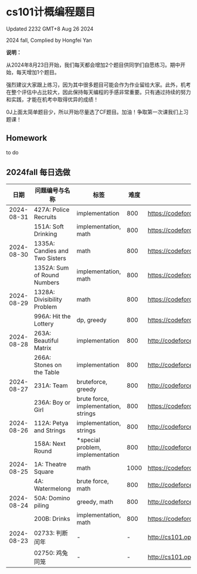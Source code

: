 # cs101计概编程题目

Updated 2232 GMT+8 Aug 26 2024

2024 fall, Complied by Hongfei Yan



**说明：**

从2024年8月23日开始，我们每天都会增加2个题目供同学们自愿练习。期中开始，每天增加1个题目。

强烈建议大家跟上练习，因为其中很多题目可能会作为作业留给大家。此外，机考在整个评估中占比较大，因此保持每天编程的手感非常重要。只有通过持续的努力和实践，才能在机考中取得优异的成绩！

0J上面太简单题目少，所以开始尽量选了CF题目。加油！争取第一次课我们上习题课！



## Homework

to do



## 2024fall 每日选做

<!-- ### ==2024/08/31 -->



| 日期       | 问题编号与名称                 | 标签                                 | 难度 | 链接                                             |
| ---------- | ------------------------------ | ------------------------------------ | ---- | ------------------------------------------------ |
| 2024-08-31 | 427A: Police Recruits          | implementation                       | 800  | https://codeforces.com/problemset/problem/427/A  |
|            | 151A: Soft Drinking            | implementation, math                 | 800  | https://codeforces.com/problemset/problem/151/A  |
| 2024-08-30 | 1335A: Candies and Two Sisters | math                                 | 800  | https://codeforces.com/problemset/problem/1335/A |
|            | 1352A: Sum of Round Numbers    | implementation, math                 | 800  | https://codeforces.com/problemset/problem/1352/A |
| 2024-08-29 | 1328A: Divisibility Problem    | math                                 | 800  | https://codeforces.com/problemset/problem/1328/A |
|            | 996A: Hit the Lottery          | dp, greedy                           | 800  | https://codeforces.com/problemset/problem/996/A  |
| 2024-08-28 | 263A: Beautiful Matrix         | implementation                       | 800  | http://codeforces.com/problemset/problem/263/A   |
|            | 266A: Stones on the Table      | implementation                       | 800  | http://codeforces.com/problemset/problem/266/A   |
| 2024-08-27 | 231A: Team                     | bruteforce, greedy                   | 800  | http://codeforces.com/problemset/problem/231/A   |
|            | 236A: Boy or Girl              | brute force, implementation, strings | 800  | https://codeforces.com/problemset/problem/236/A  |
| 2024-08-26 | 112A: Petya and Strings        | implementation, strings              | 800  | http://codeforces.com/problemset/problem/112/A   |
|            | 158A: Next Round               | *special problem, implementation     | 800  | http://codeforces.com/problemset/problem/158/A   |
| 2024-08-25 | 1A: Theatre Square             | math                                 | 1000 | https://codeforces.com/problemset/problem/1/A    |
|            | 4A: Watermelong                | brute force, math                    | 800  | http://codeforces.com/problemset/problem/4/A     |
| 2024-08-24 | 50A: Domino piling             | greedy, math                         | 800  | http://codeforces.com/problemset/problem/50/A    |
|            | 200B: Drinks                   | implementation, math                 | 800  | https://codeforces.com/problemset/problem/200/B  |
| 2024-08-23 | 02733: 判断闰年                | -                                    | -    | http://cs101.openjudge.cn/2024fallroutine/02733/ |
|            | 02750: 鸡兔同笼                | -                                    | -    | http://cs101.openjudge.cn/2024fallroutine/02750/ |


